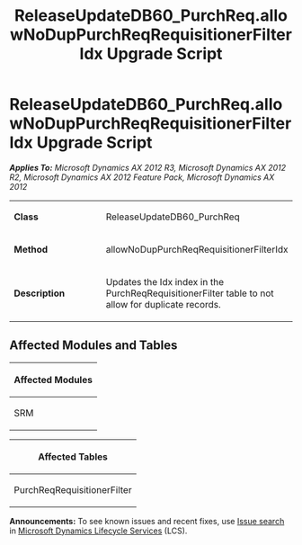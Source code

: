 ﻿---
title: ReleaseUpdateDB60_PurchReq.allowNoDupPurchReqRequisitionerFilterIdx Upgrade Script
TOCTitle: ReleaseUpdateDB60_PurchReq.allowNoDupPurchReqRequisitionerFilterIdx Upgrade Script
ms:assetid: eea00c8a-fa90-3e6f-c43c-da9870b7e999
ms:mtpsurl: https://msdn.microsoft.com/en-us/library/JJ719979(v=AX.60)
ms:contentKeyID: 49712051
ms.date: 05/18/2015
mtps_version: v=AX.60
---

# ReleaseUpdateDB60\_PurchReq.allowNoDupPurchReqRequisitionerFilterIdx Upgrade Script 


_**Applies To:** Microsoft Dynamics AX 2012 R3, Microsoft Dynamics AX 2012 R2, Microsoft Dynamics AX 2012 Feature Pack, Microsoft Dynamics AX 2012_

<table>
<colgroup>
<col style="width: 50%" />
<col style="width: 50%" />
</colgroup>
<tbody>
<tr class="odd">
<td><p><strong>Class</strong></p></td>
<td><p>ReleaseUpdateDB60_PurchReq</p></td>
</tr>
<tr class="even">
<td><p><strong>Method</strong></p></td>
<td><p>allowNoDupPurchReqRequisitionerFilterIdx</p></td>
</tr>
<tr class="odd">
<td><p><strong>Description</strong></p></td>
<td><p>Updates the Idx index in the PurchReqRequisitionerFilter table to not allow for duplicate records.</p></td>
</tr>
</tbody>
</table>


## Affected Modules and Tables

<table>
<colgroup>
<col style="width: 100%" />
</colgroup>
<thead>
<tr class="header">
<th><p>Affected Modules</p></th>
</tr>
</thead>
<tbody>
<tr class="odd">
<td><p>SRM</p></td>
</tr>
</tbody>
</table>


<table>
<colgroup>
<col style="width: 100%" />
</colgroup>
<thead>
<tr class="header">
<th><p>Affected Tables</p></th>
</tr>
</thead>
<tbody>
<tr class="odd">
<td><p>PurchReqRequisitionerFilter</p></td>
</tr>
</tbody>
</table>

  
**Announcements:** To see known issues and recent fixes, use [Issue search](http://go.microsoft.com/fwlink/?linkid=389258) in [Microsoft Dynamics Lifecycle Services](http://go.microsoft.com/fwlink/?linkid=306505) (LCS).

